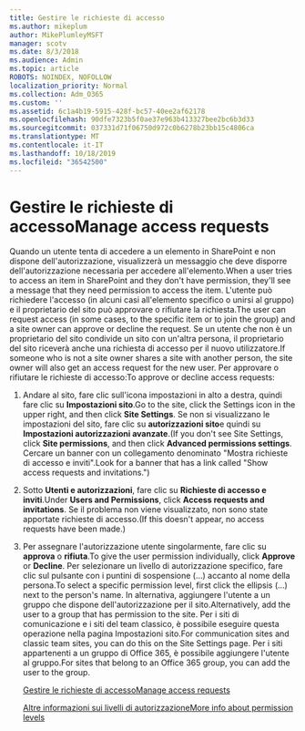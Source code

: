 ```yaml
---
title: Gestire le richieste di accesso
ms.author: mikeplum
author: MikePlumleyMSFT
manager: scotv
ms.date: 8/3/2018
ms.audience: Admin
ms.topic: article
ROBOTS: NOINDEX, NOFOLLOW
localization_priority: Normal
ms.collection: Adm_O365
ms.custom: ''
ms.assetid: 6c1a4b19-5915-428f-bc57-40ee2af62178
ms.openlocfilehash: 90dfe7323b5f0ae37e963b413327bee2bc6b3d33
ms.sourcegitcommit: 037331d71f06750d972c0b6278b23bb15c4806ca
ms.translationtype: MT
ms.contentlocale: it-IT
ms.lasthandoff: 10/18/2019
ms.locfileid: "36542500"
---
```

# <a name="manage-access-requests"></a><span data-ttu-id="d27ea-102">Gestire le richieste di accesso</span><span class="sxs-lookup"><span data-stu-id="d27ea-102">Manage access requests</span></span>

<span data-ttu-id="d27ea-103">Quando un utente tenta di accedere a un elemento in SharePoint e non dispone dell'autorizzazione, visualizzerà un messaggio che deve disporre dell'autorizzazione necessaria per accedere all'elemento.</span><span class="sxs-lookup"><span data-stu-id="d27ea-103">When a user tries to access an item in SharePoint and they don't have permission, they'll see a message that they need permission to access the item.</span></span> <span data-ttu-id="d27ea-104">L'utente può richiedere l'accesso (in alcuni casi all'elemento specifico o unirsi al gruppo) e il proprietario del sito può approvare o rifiutare la richiesta.</span><span class="sxs-lookup"><span data-stu-id="d27ea-104">The user can request access (in some cases, to the specific item or to join the group) and a site owner can approve or decline the request.</span></span> <span data-ttu-id="d27ea-105">Se un utente che non è un proprietario del sito condivide un sito con un'altra persona, il proprietario del sito riceverà anche una richiesta di accesso per il nuovo utilizzatore.</span><span class="sxs-lookup"><span data-stu-id="d27ea-105">If someone who is not a site owner shares a site with another person, the site owner will also get an access request for the new user.</span></span> <span data-ttu-id="d27ea-106">Per approvare o rifiutare le richieste di accesso:</span><span class="sxs-lookup"><span data-stu-id="d27ea-106">To approve or decline access requests:</span></span>
  
1. <span data-ttu-id="d27ea-107">Andare al sito, fare clic sull'icona impostazioni in alto a destra, quindi fare clic su **Impostazioni sito**.</span><span class="sxs-lookup"><span data-stu-id="d27ea-107">Go to the site, click the Settings icon in the upper right, and then click **Site Settings**.</span></span> <span data-ttu-id="d27ea-108">Se non si visualizzano le impostazioni del sito, fare clic su **autorizzazioni sito**e quindi su **Impostazioni autorizzazioni avanzate**.</span><span class="sxs-lookup"><span data-stu-id="d27ea-108">(If you don't see Site Settings, click **Site permissions**, and then click **Advanced permissions settings**.</span></span> <span data-ttu-id="d27ea-109">Cercare un banner con un collegamento denominato "Mostra richieste di accesso e inviti".</span><span class="sxs-lookup"><span data-stu-id="d27ea-109">Look for a banner that has a link called "Show access requests and invitations.")</span></span>
    
2. <span data-ttu-id="d27ea-110">Sotto **Utenti e autorizzazioni**, fare clic su **Richieste di accesso e inviti**.</span><span class="sxs-lookup"><span data-stu-id="d27ea-110">Under **Users and Permissions**, click **Access requests and invitations**.</span></span> <span data-ttu-id="d27ea-111">Se il problema non viene visualizzato, non sono state apportate richieste di accesso.</span><span class="sxs-lookup"><span data-stu-id="d27ea-111">(If this doesn't appear, no access requests have been made.)</span></span>
    
3. <span data-ttu-id="d27ea-112">Per assegnare l'autorizzazione utente singolarmente, fare clic su **approva** o **rifiuta**.</span><span class="sxs-lookup"><span data-stu-id="d27ea-112">To give the user permission individually, click **Approve** or **Decline**.</span></span> <span data-ttu-id="d27ea-113">Per selezionare un livello di autorizzazione specifico, fare clic sul pulsante con i puntini di sospensione (...) accanto al nome della persona.</span><span class="sxs-lookup"><span data-stu-id="d27ea-113">To select a specific permission level, first click the ellipsis (...) next to the person's name.</span></span> <span data-ttu-id="d27ea-114">In alternativa, aggiungere l'utente a un gruppo che dispone dell'autorizzazione per il sito.</span><span class="sxs-lookup"><span data-stu-id="d27ea-114">Alternatively, add the user to a group that has permission to the site.</span></span> <span data-ttu-id="d27ea-115">Per i siti di comunicazione e i siti del team classico, è possibile eseguire questa operazione nella pagina Impostazioni sito.</span><span class="sxs-lookup"><span data-stu-id="d27ea-115">For communication sites and classic team sites, you can do this on the Site Settings page.</span></span> <span data-ttu-id="d27ea-116">Per i siti appartenenti a un gruppo di Office 365, è possibile aggiungere l'utente al gruppo.</span><span class="sxs-lookup"><span data-stu-id="d27ea-116">For sites that belong to an Office 365 group, you can add the user to the group.</span></span>
    
    [<span data-ttu-id="d27ea-117">Gestire le richieste di accesso</span><span class="sxs-lookup"><span data-stu-id="d27ea-117">Manage access requests </span></span>](https://go.microsoft.com/fwlink/?linkid=2008747)
    
    [<span data-ttu-id="d27ea-118">Altre informazioni sui livelli di autorizzazione</span><span class="sxs-lookup"><span data-stu-id="d27ea-118">More info about permission levels</span></span>](https://go.microsoft.com/fwlink/?linkid=867071)
    

